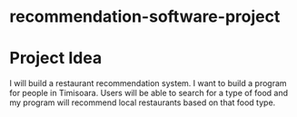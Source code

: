 # recommendation-software-project
# Project Idea

I will build a restaurant recommendation system.
I want to build a program for people in Timisoara.
Users will be able to search for a type of food and
my program will recommend local restaurants based on that food type.
 
